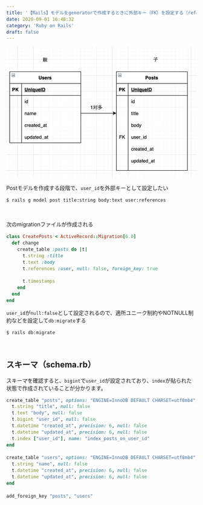 ```yaml
---
title: '【Rails】モデルをgeneratorで作成するときに外部キー（FK）を設定する（references）'
date: 2020-09-01 16:48:32
category: 'Ruby on Rails'
draft: false
---
```



![](./images/users_posts_table.png)


Postモデルを作成する段階で、`user_id`を外部キーとして設定したい


```bash
$ rails g model post title:string body:text user:references
```

<br>


次のmigrationファイルが作成される

```ruby
class CreatePosts < ActiveRecord::Migration[6.0]
  def change
    create_table :posts do |t|
      t.string :title
      t.text :body
      t.references :user, null: false, foreign_key: true

      t.timestamps
    end
  end
end

```

`user_id`が`null:false`として設定されるので、適所ユニーク制約やNOTNULL制約などを設定して`db:migrate`する

```bash
$ rails db:migrate
```


<br>

## スキーマ（schema.rb）
スキーマを確認すると、`bigint`で`user_id`が設定されており、`index`が貼られた状態で作成されていることが分かります。

```ruby
create_table "posts", options: "ENGINE=InnoDB DEFAULT CHARSET=utf8mb4", force: :cascade do |t|
  t.string "title", null: false
  t.text "body", null: false
  t.bigint "user_id", null: false
  t.datetime "created_at", precision: 6, null: false
  t.datetime "updated_at", precision: 6, null: false
  t.index ["user_id"], name: "index_posts_on_user_id"
end

create_table "users", options: "ENGINE=InnoDB DEFAULT CHARSET=utf8mb4", force: :cascade do |t|
  t.string "name", null: false
  t.datetime "created_at", precision: 6, null: false
  t.datetime "updated_at", precision: 6, null: false
end

add_foreign_key "posts", "users"
```
